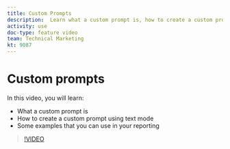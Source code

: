 ```yaml
---
title: Custom Prompts
description:  Learn what a custom prompt is, how to create a custom prompt using text mode, and some examples that you can use in reporting in [!DNL Adobe Workfront].
activity: use
doc-type: feature video
team: Technical Marketing
kt: 9087
---
```

# Custom prompts

In this video, you will learn:

* What a custom prompt is  
* How to create a custom prompt using text mode  
* Some examples that you can use in your reporting 

>[!VIDEO](https://video.tv.adobe.com/v/336822/?quality=12)
